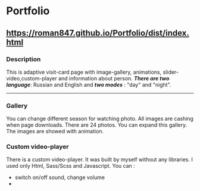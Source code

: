 # Portfolio

## https://roman847.github.io/Portfolio/dist/index.html

### Description

This is adaptive visit-card page with image-gallery, animations, slider-video,custom-player and information about person. **_There are two language_**: Russian and English and **_two modes_** : "day" and "night".

---

### Gallery

You can change different season for watching photo. All images are cashing when page downloads.
There are 24 photos. You can expand this gallery. The images are showed with animation.

### Custom video-player

There is a custom video-player. It was built by myself without any libraries. I used only Html, Sass/Scss and Javascript.
You can :

- switch on/off sound, change volume
-
